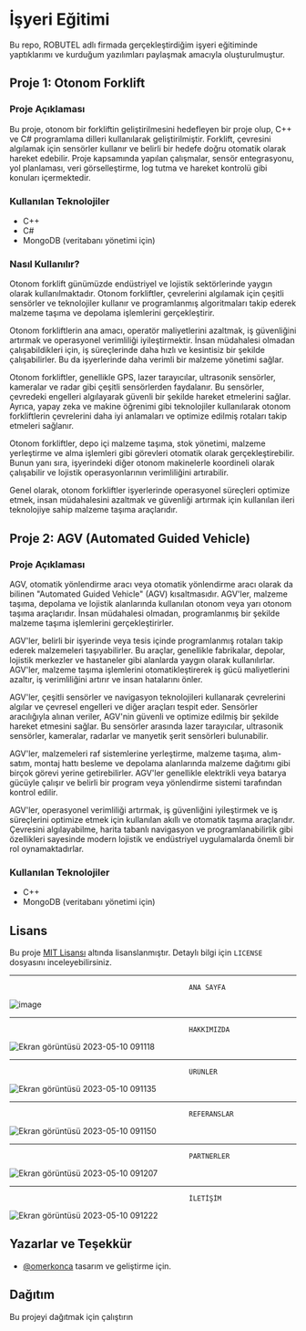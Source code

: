 # İşyeri Eğitimi
 
Bu repo, ROBUTEL adlı firmada gerçekleştirdiğim işyeri eğitiminde yaptıklarımı ve kurduğum yazılımları paylaşmak amacıyla oluşturulmuştur.

## Proje 1: Otonom Forklift

### Proje Açıklaması 

Bu proje, otonom bir forkliftin geliştirilmesini hedefleyen bir proje olup, C++ ve C# programlama dilleri kullanılarak geliştirilmiştir. Forklift, çevresini algılamak için sensörler kullanır ve belirli bir hedefe doğru otomatik olarak hareket edebilir. Proje kapsamında yapılan çalışmalar, sensör entegrasyonu, yol planlaması, veri görselleştirme, log tutma ve hareket kontrolü gibi konuları içermektedir.

### Kullanılan Teknolojiler

- C++
- C#
- MongoDB (veritabanı yönetimi için)

### Nasıl Kullanılır?

Otonom forklift günümüzde endüstriyel ve lojistik sektörlerinde yaygın olarak kullanılmaktadır. Otonom forkliftler, çevrelerini algılamak için çeşitli sensörler ve teknolojiler kullanır ve programlanmış algoritmaları takip ederek malzeme taşıma ve depolama işlemlerini gerçekleştirir.

Otonom forkliftlerin ana amacı, operatör maliyetlerini azaltmak, iş güvenliğini artırmak ve operasyonel verimliliği iyileştirmektir. İnsan müdahalesi olmadan çalışabildikleri için, iş süreçlerinde daha hızlı ve kesintisiz bir şekilde çalışabilirler. Bu da işyerlerinde daha verimli bir malzeme yönetimi sağlar.

Otonom forkliftler, genellikle GPS, lazer tarayıcılar, ultrasonik sensörler, kameralar ve radar gibi çeşitli sensörlerden faydalanır. Bu sensörler, çevredeki engelleri algılayarak güvenli bir şekilde hareket etmelerini sağlar. Ayrıca, yapay zeka ve makine öğrenimi gibi teknolojiler kullanılarak otonom forkliftlerin çevrelerini daha iyi anlamaları ve optimize edilmiş rotaları takip etmeleri sağlanır.

Otonom forkliftler, depo içi malzeme taşıma, stok yönetimi, malzeme yerleştirme ve alma işlemleri gibi görevleri otomatik olarak gerçekleştirebilir. Bunun yanı sıra, işyerindeki diğer otonom makinelerle koordineli olarak çalışabilir ve lojistik operasyonlarının verimliliğini artırabilir.

Genel olarak, otonom forkliftler işyerlerinde operasyonel süreçleri optimize etmek, insan müdahalesini azaltmak ve güvenliği artırmak için kullanılan ileri teknolojiye sahip malzeme taşıma araçlarıdır.

## Proje 2: AGV (Automated Guided Vehicle)

### Proje Açıklaması

AGV, otomatik yönlendirme aracı veya otomatik yönlendirme aracı olarak da bilinen "Automated Guided Vehicle" (AGV) kısaltmasıdır. AGV'ler, malzeme taşıma, depolama ve lojistik alanlarında kullanılan otonom veya yarı otonom taşıma araçlarıdır. İnsan müdahalesi olmadan, programlanmış bir şekilde malzeme taşıma işlemlerini gerçekleştirirler.

AGV'ler, belirli bir işyerinde veya tesis içinde programlanmış rotaları takip ederek malzemeleri taşıyabilirler. Bu araçlar, genellikle fabrikalar, depolar, lojistik merkezler ve hastaneler gibi alanlarda yaygın olarak kullanılırlar. AGV'ler, malzeme taşıma işlemlerini otomatikleştirerek iş gücü maliyetlerini azaltır, iş verimliliğini artırır ve insan hatalarını önler.

AGV'ler, çeşitli sensörler ve navigasyon teknolojileri kullanarak çevrelerini algılar ve çevresel engelleri ve diğer araçları tespit eder. Sensörler aracılığıyla alınan veriler, AGV'nin güvenli ve optimize edilmiş bir şekilde hareket etmesini sağlar. Bu sensörler arasında lazer tarayıcılar, ultrasonik sensörler, kameralar, radarlar ve manyetik şerit sensörleri bulunabilir.

AGV'ler, malzemeleri raf sistemlerine yerleştirme, malzeme taşıma, alım-satım, montaj hattı besleme ve depolama alanlarında malzeme dağıtımı gibi birçok görevi yerine getirebilirler. AGV'ler genellikle elektrikli veya batarya gücüyle çalışır ve belirli bir program veya yönlendirme sistemi tarafından kontrol edilir.

AGV'ler, operasyonel verimliliği artırmak, iş güvenliğini iyileştirmek ve iş süreçlerini optimize etmek için kullanılan akıllı ve otomatik taşıma araçlarıdır. Çevresini algılayabilme, harita tabanlı navigasyon ve programlanabilirlik gibi özellikleri sayesinde modern lojistik ve endüstriyel uygulamalarda önemli bir rol oynamaktadırlar.

### Kullanılan Teknolojiler

- C++
- MongoDB (veritabanı yönetimi için)


## Lisans

Bu proje [MIT Lisansı](LICENSE.txt) altında lisanslanmıştır. Detaylı bilgi için `LICENSE` dosyasını inceleyebilirsiniz.


-------------------------------------------------------------
                                                ANA SAYFA

![image](https://user-images.githubusercontent.com/65457096/225313555-3801f0de-7fd9-41a5-906d-9d28fcfe7f28.png)

----------------------------------------------
                                                HAKKIMIZDA
![Ekran görüntüsü 2023-05-10 091118](https://github.com/omerkonca/isyeriegitimi/assets/65457096/d93b6e54-6be6-473b-b2f0-f594461732e4)

------------------------------------------------
                                                ÜRÜNLER

![Ekran görüntüsü 2023-05-10 091135](https://github.com/omerkonca/isyeriegitimi/assets/65457096/1b37df33-d6f2-44a9-8fb6-4e55cf92807a)

-----------------------------------------------------
                                                REFERANSLAR                    

![Ekran görüntüsü 2023-05-10 091150](https://github.com/omerkonca/isyeriegitimi/assets/65457096/0742769d-c40e-4b0b-b92d-74ac1f64abcb)

-----------------------------------------------------------
                                                PARTNERLER

![Ekran görüntüsü 2023-05-10 091207](https://github.com/omerkonca/isyeriegitimi/assets/65457096/e04a5c89-cc0a-47bc-b376-509f3cee9171)
  
  ---------------------------------------------------
                                                İLETİŞİM
                                                
![Ekran görüntüsü 2023-05-10 091222](https://github.com/omerkonca/isyeriegitimi/assets/65457096/afafe0ce-95aa-4051-a7cf-7b906616fc6e)
         
 
   
 ## Yazarlar ve Teşekkür

- [@omerkonca](https://www.github.com/omerkonca) tasarım ve geliştirme için.

  
## Dağıtım

Bu projeyi dağıtmak için çalıştırın
   
   
   
    
  
 
 
 
